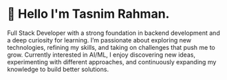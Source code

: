 
# 💫 Hello I'm Tasnim Rahman.
Full Stack Developer with a strong foundation in backend development and a deep curiosity for learning. I’m passionate about exploring new technologies, refining my skills, and taking on challenges that push me to grow.
Currently interested in AI/ML, I enjoy discovering new ideas, experimenting with different approaches, and continuously expanding my knowledge to build better solutions.
